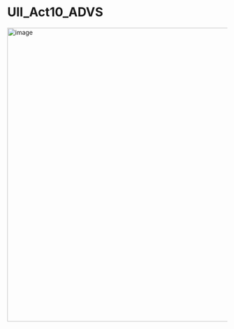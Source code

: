 # UII_Act10_ADVS
<img width="1920" height="673" alt="image" src="https://github.com/user-attachments/assets/f42f41dd-c54a-445d-9020-3a3a598ced51" />

